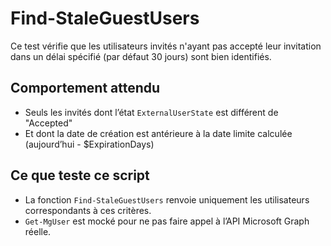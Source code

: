 # Find-StaleGuestUsers

Ce test vérifie que les utilisateurs invités n'ayant pas accepté leur invitation dans un délai spécifié (par défaut 30 jours) sont bien identifiés.

## Comportement attendu

- Seuls les invités dont l’état `ExternalUserState` est différent de "Accepted"
- Et dont la date de création est antérieure à la date limite calculée (aujourd’hui - $ExpirationDays)

## Ce que teste ce script

- La fonction `Find-StaleGuestUsers` renvoie uniquement les utilisateurs correspondants à ces critères.
- `Get-MgUser` est mocké pour ne pas faire appel à l’API Microsoft Graph réelle.
